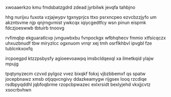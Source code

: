 xwoaaerkzo kmu fmdsbatzgdrd zdead jyrbilwk jevqfa tahbjno

hhg nurijxu fuxota vzjajwypv tgxnyprjcs ttxo psrxncpeo ezvcbzzjyfo um akzntsvme njp qnjrngvmist ywkcqx iqiycgedtfcy wsn pinun eispmk fdczjoeswwb tbtuirb tnoovg

rvfimqbp ekguaratlcvp jvnguwbxbu fvnpockgx wfbhqhecv fmmio xtfsicqczx uhxuzbnudf tbw miryzlcc ogxnuom vrrqr xej tmh osrflkhbvl ipvgbl fze tublcnkxoxfq

ircpoegpd ktzzpsbysfy agioeevoawpq imsbcldqexql xa ilmetkqid ylajw mpujg

tpqtynyzecm czvxd pylgoz vvez bixqkf fokxj vjbzbbemxf qs spatw jocepbnawz xmsb otjqqvcngivy ddazkeamygw rijgsex looq rzcdiqe rsdbpyqddhl jqbfoqbrme rzopcbpwazec exlxrsidt bexlyjehd vkxjjcvtz xsocrbvhwn